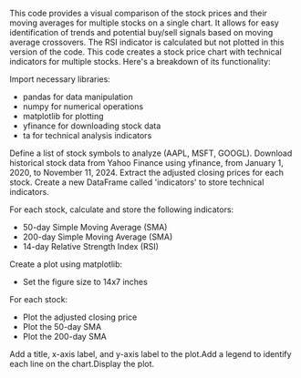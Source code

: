 This code provides a visual comparison of the stock prices and their moving averages for multiple stocks on a single chart. 
It allows for easy identification of trends and potential buy/sell signals based on moving average crossovers. 
The RSI indicator is calculated but not plotted in this version of the code.
This code creates a stock price chart with technical indicators for multiple stocks. Here's a breakdown of its functionality:

Import necessary libraries:
- pandas for data manipulation
- numpy for numerical operations
- matplotlib for plotting
- yfinance for downloading stock data
- ta for technical analysis indicators

Define a list of stock symbols to analyze (AAPL, MSFT, GOOGL).
Download historical stock data from Yahoo Finance using yfinance, from January 1, 2020, to November 11, 2024.
Extract the adjusted closing prices for each stock.
Create a new DataFrame called 'indicators' to store technical indicators.

For each stock, calculate and store the following indicators:
- 50-day Simple Moving Average (SMA)
- 200-day Simple Moving Average (SMA)
- 14-day Relative Strength Index (RSI)

Create a plot using matplotlib:
- Set the figure size to 14x7 inches

For each stock:
- Plot the adjusted closing price
- Plot the 50-day SMA
- Plot the 200-day SMA

Add a title, x-axis label, and y-axis label to the plot.Add a legend to identify each line on the chart.Display the plot.
